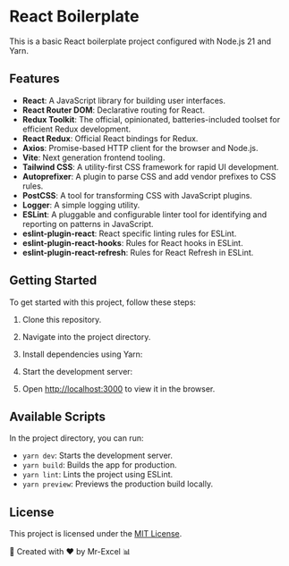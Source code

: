 # React Boilerplate

This is a basic React boilerplate project configured with Node.js 21 and Yarn.

## Features

- **React**: A JavaScript library for building user interfaces.
- **React Router DOM**: Declarative routing for React.
- **Redux Toolkit**: The official, opinionated, batteries-included toolset for efficient Redux development.
- **React Redux**: Official React bindings for Redux.
- **Axios**: Promise-based HTTP client for the browser and Node.js.
- **Vite**: Next generation frontend tooling.
- **Tailwind CSS**: A utility-first CSS framework for rapid UI development.
- **Autoprefixer**: A plugin to parse CSS and add vendor prefixes to CSS rules.
- **PostCSS**: A tool for transforming CSS with JavaScript plugins.
- **Logger**: A simple logging utility.
- **ESLint**: A pluggable and configurable linter tool for identifying and reporting on patterns in JavaScript.
- **eslint-plugin-react**: React specific linting rules for ESLint.
- **eslint-plugin-react-hooks**: Rules for React hooks in ESLint.
- **eslint-plugin-react-refresh**: Rules for React Refresh in ESLint.

## Getting Started

To get started with this project, follow these steps:

1. Clone this repository.
2. Navigate into the project directory.
3. Install dependencies using Yarn:


4. Start the development server:


5. Open [http://localhost:3000](http://localhost:3000) to view it in the browser.

## Available Scripts

In the project directory, you can run:

- `yarn dev`: Starts the development server.
- `yarn build`: Builds the app for production.
- `yarn lint`: Lints the project using ESLint.
- `yarn preview`: Previews the production build locally.

## License

This project is licensed under the [MIT License](LICENSE).

🚀 Created with ❤️ by Mr-Excel 📊




